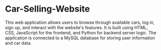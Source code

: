 # Car-Selling-Website
This web application allows users to browse through available cars, log in, sign up, and interact with the website's features. It is built using HTML, CSS, JavaScript for the frontend, and Python for backend server logic. The application is connected to a MySQL database for storing user information and car data.
